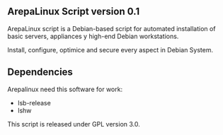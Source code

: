 ArepaLinux Script version 0.1
-----------------------------

ArepaLinux script is a Debian-based script for automated installation of basic
servers, appliances y high-end Debian workstations.

Install, configure, optimice and secure every aspect in Debian System.

Dependencies
------------

Arepalinux need this software for work:
- lsb-release
- lshw

This script is released under GPL version 3.0.
